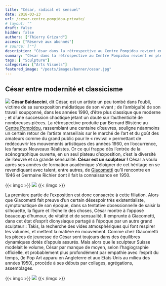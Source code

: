 ```yaml
---
title: "César, radical et sensuel"
date: 2018-03-23
url: /cesar-centre-pompidou-private/
# layout: ""
draft: false
hidden: false
authors: ["Thierry Grizard"]
access: ["Réservé aux abonnés"]
# source: [""]
description: "César dans la rétrospective au Centre Pompidou revient en pleine lumière il apparaît dans les paradoxes qui font toute la force de son travail"
summary: "César dans la rétrospective au Centre Pompidou revient en pleine lumière il apparaît dans les paradoxes qui font toute la force de son travail"
tags: [ "Sculpture"]
categories: ["Arts Visuels"]
featured_image: "/posts/images/banner/cesar.jpg"
---
```

## César entre modernité et classicisme
![](/posts/images/cesar/cesarcentre-pompidouexpositionnouveaux-realistesart-modernesculpture2018expansion.001-2.jpg)
**César Baldaccini**, dit César, est un artiste un peu tombé dans l’oubli, victime de sa surexposition médiatique de son vivant ; de l’ambiguïté de son travail soupçonné, dans les années 1990, d’être plus classique que moderne ; et d’une succession chaotique jetant un doute sur l’authenticité de nombreuses pièces.
La rétrospective produite par Bernard Blistène au [Centre Pompidou](https://www.centrepompidou.fr/), rassemblant une centaine d’œuvres, souligne néanmoins un certain retour de l’artiste marseillais sur le marché de l’art et du goût des amateurs comme du grand public pour le « revival » permettant de redécouvrir les mouvements artistiques des années 1960, en l’occurrence, les fameux Nouveaux Réalistes.
Or ce qui frappe dès l’entrée de la scénographique ouverte, en un seul plateau d’exposition, c’est la diversité de l’œuvre et sa grande sensualité.
**César est un sculpteur !**
César a voulu après ses années de formation académique s’éloigner de cet héritage en se revendiquant avec talent, entre autres, de [Giacometti](/giacometti/) qu’il rencontre en 1946 et Germaine Richier dont il fait la connaissance en 1950.

{{< imgc >}}
![](/posts/images/cesar/cesarcentre-pompidouexpositionnouveaux-realistesart-modernesculpture2018.029.jpg)
{{< /imgc >}}

La première partie de l’exposition est donc consacrée à cette filiation. Alors que Giacometti fait preuve d’un certain désespoir très existentialiste, symptomatique de son époque, dans sa tentative obsessionnelle de saisir la silhouette, la figure et l’échelle des choses, César montre à l’opposé beaucoup d’humour, de vitalité et de sensualité. Il emprunte à Giacometti, dans cet état d’esprit dionysiaque partagé à l’époque par un autre grand sculpteur : Takis, la recherche des vides atmosphériques qui font respirer les volumes, et mettent la matière en mouvement.
Comme chez Giacometti les pièces de jeunesse de César sont toujours dans des équilibres dynamiques dotés d’appuis assurés. Mais alors que le sculpteur Suisse modelait le volume, César par manque de moyen, selon l’hagiographie officielle, et probablement plus profondément par empathie avec l’esprit du temps, (le Pop Art apparu en Angleterre et aux Etats Unis au milieu des années 1950), procède à ses débuts par collages, agrégations, assemblages.

{{< imgc >}}
![](/posts/images/cesar/cesarcentre-pompidouexpositionnouveaux-realistesart-modernesculpture2018.002.jpg)
{{< /imgc >}}